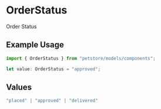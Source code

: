 # OrderStatus

Order Status

## Example Usage

```typescript
import { OrderStatus } from "petstore/models/components";

let value: OrderStatus = "approved";
```

## Values

```typescript
"placed" | "approved" | "delivered"
```